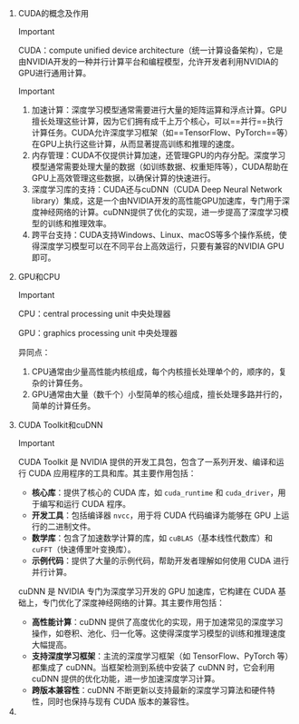 1. CUDA的概念及作用

    

    > [!IMPORTANT]
    >
    > CUDA：compute unified device architecture（统一计算设备架构），它是由NVIDIA开发的一种并行计算平台和编程模型，允许开发者利用NVIDIA的GPU进行通用计算。

    > [!IMPORTANT]
    >
    > 1. 加速计算：深度学习模型通常需要进行大量的矩阵运算和浮点计算。GPU擅长处理这些计算，因为它们拥有成千上万个核心，可以==并行==执行计算任务。CUDA允许深度学习框架（如==TensorFlow、PyTorch==等）在GPU上执行这些计算，从而显著提高训练和推理的速度。
    > 2. 内存管理：CUDA不仅提供计算加速，还管理GPU的内存分配。深度学习模型通常需要处理大量的数据（如训练数据、权重矩阵等），CUDA帮助在GPU上高效管理这些数据，以确保计算的快速进行。
    > 3. 深度学习库的支持：CUDA还与cuDNN（CUDA Deep Neural Network library）集成，这是一个由NVIDIA开发的高性能GPU加速库，专门用于深度神经网络的计算。cuDNN提供了优化的实现，进一步提高了深度学习模型的训练和推理效率。
    > 4. 跨平台支持：CUDA支持Windows、Linux、macOS等多个操作系统，使得深度学习模型可以在不同平台上高效运行，只要有兼容的NVIDIA GPU即可。

    

2. GPU和CPU

    > [!IMPORTANT]
    >
    > CPU：central processing unit 中央处理器
    >
    > GPU：graphics processing unit 中央处理器
    >
    > 异同点：
    >
    > 1. CPU通常由少量高性能内核组成，每个内核擅长处理单个的，顺序的，复杂的计算任务。
    > 2. GPU通常由大量（数千个）小型简单的核心组成，擅长处理多路并行的，简单的计算任务。

    

3. CUDA Toolkit和cuDNN

    > [!IMPORTANT]
    >
    > CUDA Toolkit 是 NVIDIA 提供的开发工具包，包含了一系列开发、编译和运行 CUDA 应用程序的工具和库。其主要作用包括：
    >
    > - **核心库**：提供了核心的 CUDA 库，如 `cuda_runtime` 和 `cuda_driver`，用于编写和运行 CUDA 程序。
    > - **开发工具**：包括编译器 `nvcc`，用于将 CUDA 代码编译为能够在 GPU 上运行的二进制文件。
    > - **数学库**：包含了加速数学计算的库，如 `cuBLAS`（基本线性代数库）和 `cuFFT`（快速傅里叶变换库）。
    > - **示例代码**：提供了大量的示例代码，帮助开发者理解如何使用 CUDA 进行并行计算。
    >
    > cuDNN 是 NVIDIA 专门为深度学习开发的 GPU 加速库，它构建在 CUDA 基础上，专门优化了深度神经网络的计算。其主要作用包括：
    >
    > - **高性能计算**：cuDNN 提供了高度优化的实现，用于加速常见的深度学习操作，如卷积、池化、归一化等。这使得深度学习模型的训练和推理速度大幅提高。
    > - **支持深度学习框架**：主流的深度学习框架（如 TensorFlow、PyTorch 等）都集成了 cuDNN。当框架检测到系统中安装了 cuDNN 时，它会利用 cuDNN 提供的优化功能，进一步加速深度学习计算。
    > - **跨版本兼容性**：cuDNN 不断更新以支持最新的深度学习算法和硬件特性，同时也保持与现有 CUDA 版本的兼容性。

    

4. 